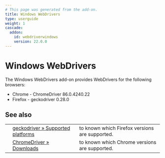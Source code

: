 ```yaml
---
# This page was generated from the add-on.
title: Windows WebDrivers
type: userguide
weight: 1
cascade:
  addon:
    id: webdriverwindows
    version: 22.0.0
---
```


# Windows WebDrivers

The Windows WebDrivers add-on provides WebDrivers for the following browsers:

* Chrome - ChromeDriver 86.0.4240.22
* Firefox - geckodriver 0.28.0

## See also

|   |                                                                                                                           |                                                |
|---|---------------------------------------------------------------------------------------------------------------------------|------------------------------------------------|
|   | [geckodriver » Supported platforms](https://firefox-source-docs.mozilla.org/testing/geckodriver/geckodriver/Support.html) | to known which Firefox versions are supported. |
|   | [ChromeDriver » Downloads](https://sites.google.com/a/chromium.org/chromedriver/downloads)                                | to known which Chrome versions are supported.  |
